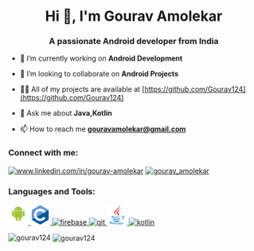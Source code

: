 

<h1 align="center">Hi 👋, I'm Gourav Amolekar</h1>
<h3 align="center">A passionate Android developer from India</h3>

- 🔭 I’m currently working on **Android Development**

- 👯 I’m looking to collaborate on **Android Projects**

- 👨‍💻 All of my projects are available at [https://github.com/Gourav124](https://github.com/Gourav124)

- 💬 Ask me about **Java,Kotlin**

- 📫 How to reach me **gouravamolekar@gmail.com**

<h3 align="left">Connect with me:</h3>
<p align="left">
<a href="https://linkedin.com/in/gourav-amolekar" target="blank"><img align="center" src="https://raw.githubusercontent.com/rahuldkjain/github-profile-readme-generator/master/src/images/icons/Social/linked-in-alt.svg" alt="www.linkedin.com/in/gourav-amolekar" height="30" width="40" /></a>
<a href="https://instagram.com/gourav_amolekar" target="blank"><img align="center" src="https://raw.githubusercontent.com/rahuldkjain/github-profile-readme-generator/master/src/images/icons/Social/instagram.svg" alt="gourav_amolekar" height="30" width="40" /></a>
</p>

<h3 align="left">Languages and Tools:</h3>
<p align="left"> <a href="https://developer.android.com" target="_blank" rel="noreferrer"> <img src="https://raw.githubusercontent.com/devicons/devicon/master/icons/android/android-original-wordmark.svg" alt="android" width="40" height="40"/> </a> <a href="https://www.cprogramming.com/" target="_blank" rel="noreferrer"> <img src="https://raw.githubusercontent.com/devicons/devicon/master/icons/c/c-original.svg" alt="c" width="40" height="40"/> </a> <a href="https://firebase.google.com/" target="_blank" rel="noreferrer"> <img src="https://www.vectorlogo.zone/logos/firebase/firebase-icon.svg" alt="firebase" width="40" height="40"/> </a> <a href="https://git-scm.com/" target="_blank" rel="noreferrer"> <img src="https://www.vectorlogo.zone/logos/git-scm/git-scm-icon.svg" alt="git" width="40" height="40"/> </a> <a href="https://www.java.com" target="_blank" rel="noreferrer"> <img src="https://raw.githubusercontent.com/devicons/devicon/master/icons/java/java-original.svg" alt="java" width="40" height="40"/> </a> <a href="https://kotlinlang.org" target="_blank" rel="noreferrer"> <img src="https://www.vectorlogo.zone/logos/kotlinlang/kotlinlang-icon.svg" alt="kotlin" width="40" height="40"/> </a> </p>

<p><img align="left" src="https://github-readme-stats.vercel.app/api/top-langs?username=gourav124&show_icons=true&locale=en&layout=compact" alt="gourav124" /></p>

<p>&nbsp;<img align="center" src="https://github-readme-stats.vercel.app/api?username=gourav124&show_icons=true&locale=en" alt="gourav124" /></p>
